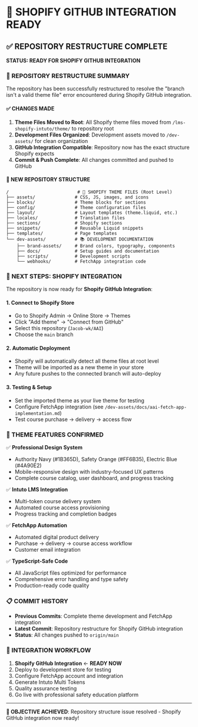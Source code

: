 # 🎯 SHOPIFY GITHUB INTEGRATION READY

## ✅ REPOSITORY RESTRUCTURE COMPLETE

**STATUS: READY FOR SHOPIFY GITHUB INTEGRATION**

### 🔄 REPOSITORY RESTRUCTURE SUMMARY

The repository has been successfully restructured to resolve the "branch isn't a valid theme file" error encountered during Shopify GitHub integration.

#### ✅ CHANGES MADE

1. **Theme Files Moved to Root**: All Shopify theme files moved from `/lms-shopify-intuto/theme/` to repository root
2. **Development Files Organized**: Development assets moved to `/dev-assets/` for clean organization
3. **GitHub Integration Compatible**: Repository now has the exact structure Shopify expects
4. **Commit & Push Complete**: All changes committed and pushed to GitHub

#### 📁 NEW REPOSITORY STRUCTURE

```
/                          # 🎯 SHOPIFY THEME FILES (Root Level)
├── assets/               # CSS, JS, images, and icons
├── blocks/               # Theme blocks for sections
├── config/               # Theme configuration files
├── layout/               # Layout templates (theme.liquid, etc.)
├── locales/              # Translation files
├── sections/             # Shopify sections
├── snippets/             # Reusable Liquid snippets
├── templates/            # Page templates
└── dev-assets/           # 📚 DEVELOPMENT DOCUMENTATION
    ├── brand-assets/     # Brand colors, typography, components
    ├── docs/             # Setup guides and documentation
    ├── scripts/          # Development scripts
    └── webhooks/         # FetchApp integration code
```

### 🚀 NEXT STEPS: SHOPIFY INTEGRATION

The repository is now ready for **Shopify GitHub Integration**:

#### 1. **Connect to Shopify Store**
- Go to Shopify Admin → Online Store → Themes
- Click "Add theme" → "Connect from GitHub"
- Select this repository (`Jacob-wk/AAI`)
- Choose the `main` branch

#### 2. **Automatic Deployment**
- Shopify will automatically detect all theme files at root level
- Theme will be imported as a new theme in your store
- Any future pushes to the connected branch will auto-deploy

#### 3. **Testing & Setup**
- Set the imported theme as your live theme for testing
- Configure FetchApp integration (see `/dev-assets/docs/aai-fetch-app-implementation.md`)
- Test course purchase → delivery → access flow

### 🎨 THEME FEATURES CONFIRMED

✅ **Professional Design System**
- Authority Navy (#1B365D), Safety Orange (#FF6B35), Electric Blue (#4A90E2)
- Mobile-responsive design with industry-focused UX patterns
- Complete course catalog, user dashboard, and progress tracking

✅ **Intuto LMS Integration**
- Multi-token course delivery system
- Automated course access provisioning
- Progress tracking and completion badges

✅ **FetchApp Automation**
- Automated digital product delivery
- Purchase → delivery → course access workflow
- Customer email integration

✅ **TypeScript-Safe Code**
- All JavaScript files optimized for performance
- Comprehensive error handling and type safety
- Production-ready code quality

### 📋 COMMIT HISTORY

- **Previous Commits**: Complete theme development and FetchApp integration
- **Latest Commit**: Repository restructure for Shopify GitHub integration
- **Status**: All changes pushed to `origin/main`

### 🔗 INTEGRATION WORKFLOW

1. **Shopify GitHub Integration** ← **READY NOW**
2. Deploy to development store for testing
3. Configure FetchApp account and integration
4. Generate Intuto Multi Tokens
5. Quality assurance testing
6. Go live with professional safety education platform

---

**🎯 OBJECTIVE ACHIEVED**: Repository structure issue resolved - Shopify GitHub integration now ready!
